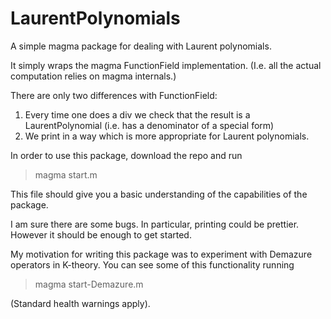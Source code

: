 # LaurentPolynomials

A simple magma package for dealing with Laurent polynomials.

It simply wraps the magma FunctionField implementation. (I.e. all the actual computation relies on magma internals.)

There are only two differences with FunctionField:
1) Every time one does a div we check that the result is a LaurentPolynomial (i.e. has a denominator of a special form)
2) We print in a way which is more appropriate for Laurent polynomials.

In order to use this package, download the repo and run

> magma start.m

This file should give you a basic understanding of the capabilities of the package.

I am sure there are some bugs. In particular, printing could be prettier. However it should be enough to get started.

My motivation for writing this package was to experiment with Demazure operators in K-theory. You can see some of this functionality running

> magma start-Demazure.m 

(Standard health warnings apply).
